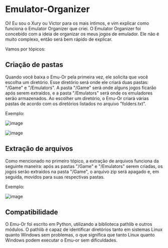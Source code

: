 # Emulator-Organizer

Oi! Eu sou o Xury ou Victor para os mais íntimos, e vim explicar como funciona o Emulator Organizer que criei. O Emulator Organizer foi concebido com a ideia de organizar os meus jogos de emulador. Ele não é muito complexo, então será bem rápido de explicar.

Vamos por tópicos:

## Criação de pastas

Quando você baixa o Emu-Or pela primeira vez, ele solicita que você escolha um diretório. Esse diretório será onde ele criará duas pastas: "/Game" e "/Emulators". A pasta "/Game" será onde alguns jogos ficarão após serem extraídos, e a pasta "/Emulators" será onde os emuladores serão armazenados. Ao escolher um diretório, o Emu-Or criará várias pastas de acordo com os diretórios listados no arquivo "folders.txt". 

Exemplo:

![image](https://github.com/ryuxinn/Emulator-Organizer/assets/82833077/7775b711-4741-43e3-a4f2-8139b233897c)


![image](https://github.com/ryuxinn/Emulator-Organizer/assets/82833077/d16ddb4c-f7f8-45dc-8610-0f556e1c681c)


## Extração de arquivos

Como mencionado no primeiro tópico, a extração de arquivos funciona da seguinte maneira: após as pastas "/Game" e "/Emulators" serem criadas, os jogos serão extraídos na pasta "/Game", o arquivo zip será apagado e, em seguida, movidos para suas respectivas pastas.

Exemplo: 

![image](https://github.com/ryuxinn/Emulator-Organizer/assets/82833077/3c3385bc-e2ee-4769-be41-fd29d3185dcc)


## Compatibilidade

O Emu-Or foi escrito em Python, utilizando a biblioteca pathlib e outros módulos. O pathlib é capaz de identificar diretórios tanto em sistemas Linux quanto Windows sem problemas, o que significa que tanto Linux quanto Windows podem executar o Emu-or sem dificuldades.

